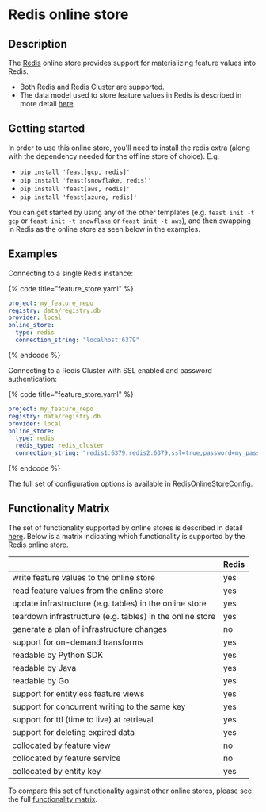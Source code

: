 # Redis online store

## Description

The [Redis](https://redis.io) online store provides support for materializing feature values into Redis.

* Both Redis and Redis Cluster are supported.
* The data model used to store feature values in Redis is described in more detail [here](../../specs/online\_store\_format.md).

## Getting started
In order to use this online store, you'll need to install the redis extra (along with the dependency needed for the offline store of choice). E.g.
-  `pip install 'feast[gcp, redis]'`
-  `pip install 'feast[snowflake, redis]'`
-  `pip install 'feast[aws, redis]'`
-  `pip install 'feast[azure, redis]'`

You can get started by using any of the other templates (e.g. `feast init -t gcp` or `feast init -t snowflake` or `feast init -t aws`), and then swapping in Redis as the online store as seen below in the examples.

## Examples

Connecting to a single Redis instance:

{% code title="feature_store.yaml" %}
```yaml
project: my_feature_repo
registry: data/registry.db
provider: local
online_store:
  type: redis
  connection_string: "localhost:6379"
```
{% endcode %}

Connecting to a Redis Cluster with SSL enabled and password authentication:

{% code title="feature_store.yaml" %}
```yaml
project: my_feature_repo
registry: data/registry.db
provider: local
online_store:
  type: redis
  redis_type: redis_cluster
  connection_string: "redis1:6379,redis2:6379,ssl=true,password=my_password"
```
{% endcode %}

The full set of configuration options is available in [RedisOnlineStoreConfig](https://rtd.feast.dev/en/latest/#feast.infra.online_stores.redis.RedisOnlineStoreConfig).

## Functionality Matrix

The set of functionality supported by online stores is described in detail [here](overview.md#functionality).
Below is a matrix indicating which functionality is supported by the Redis online store.

|                                                           | Redis |
| :-------------------------------------------------------- | :---- |
| write feature values to the online store                  | yes   |
| read feature values from the online store                 | yes   |
| update infrastructure (e.g. tables) in the online store   | yes   |
| teardown infrastructure (e.g. tables) in the online store | yes   |
| generate a plan of infrastructure changes                 | no    |
| support for on-demand transforms                          | yes   |
| readable by Python SDK                                    | yes   |
| readable by Java                                          | yes   |
| readable by Go                                            | yes   |
| support for entityless feature views                      | yes   |
| support for concurrent writing to the same key            | yes   |
| support for ttl (time to live) at retrieval               | yes   |
| support for deleting expired data                         | yes   |
| collocated by feature view                                | no    |
| collocated by feature service                             | no    |
| collocated by entity key                                  | yes   |

To compare this set of functionality against other online stores, please see the full [functionality matrix](overview.md#functionality-matrix).
